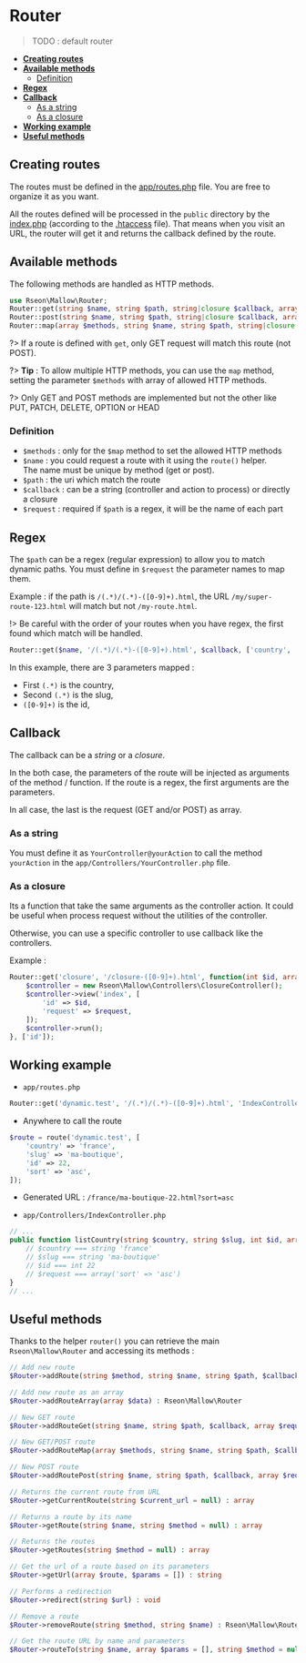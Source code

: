 # Router

> TODO : default router

- **[Creating routes](/router?id=creating-routes)**
- **[Available methods](/router?id=available-methods)**
    - [Definition](/router?id=definition)
- **[Regex](/router?id=regex)**
- **[Callback](/router?id=callback)**
    - [As a string](/router?id=as-a-string)
    - [As a closure](/router?id=as-a-closure)
- **[Working example](/router?id=working-example)**
- **[Useful methods](/router?id=useful-methods)**


## Creating routes

The routes must be defined in the [app/routes.php](https://github.com/rseon/mallow/blob/master/app/routes.php) file.
You are free to organize it as you want.

All the routes defined will be processed in the `public` directory by the
[index.php](https://github.com/rseon/mallow/blob/master/public/index.php) (according to the
[.htaccess](https://github.com/rseon/mallow/blob/master/public/.htaccess) file). That means when you visit an URL, the
router will get it and returns the callback defined by the route.


## Available methods

The following methods are handled as HTTP methods.

```php
use Rseon\Mallow\Router;
Router::get(string $name, string $path, string|closure $callback, array $request = []);
Router::post(string $name, string $path, string|closure $callback, array $request = []);
Router::map(array $methods, string $name, string $path, string|closure $callback, array $request = []);
```

?> If a route is defined with `get`, only GET request will match this route (not POST).

?> **Tip** : To allow multiple HTTP methods, you can use the `map` method, setting the parameter `$methods` with array of allowed HTTP methods.

?> Only GET and POST methods are implemented but not the other like PUT, PATCH, DELETE, OPTION or HEAD


### Definition

- `$methods` : only for the `$map` method to set the allowed HTTP methods 
- `$name` : you could request a route with it using the `route()` helper.<br>
The name must be unique by method (get or post).
- `$path` : the uri which match the route
- `$callback` : can be a string (controller and action to process) or directly a closure
- `$request` : required if `$path` is a regex, it will be the name of each part


## Regex

The `$path` can be a regex (regular expression) to allow you to match dynamic paths.
You must define in `$request` the parameter names to map them.

Example : if the path is `/(.*)/(.*)-([0-9]+).html`, the URL `/my/super-route-123.html` will match but
not `/my-route.html`.

!> Be careful with the order of your routes when you have regex, the first found which match will be handled.

```php
Router::get($name, '/(.*)/(.*)-([0-9]+).html', $callback, ['country', 'slug', 'id']);
```
In this example, there are 3 parameters mapped :
- First `(.*)` is the country,
- Second `(.*)` is the slug,
- `([0-9]+)` is the id,


## Callback

The callback can be a *string* or a *closure*.

In the both case, the parameters of the route will be injected as arguments of the method / function.
If the route is a regex, the first arguments are the parameters.

In all case, the last is the request (GET and/or POST) as array.


### As a string

You must define it as `YourController@yourAction` to call the method `yourAction` in the
`app/Controllers/YourController.php` file.


### As a closure

Its a function that take the same arguments as the controller action.
It could be useful when process request without the utilities of the controller.

Otherwise, you can use a specific controller to use callback like the controllers.

Example : 
```php
Router::get('closure', '/closure-([0-9]+).html', function(int $id, array $request = []) {
    $controller = new Rseon\Mallow\Controllers\ClosureController();
    $controller->view('index', [
        'id' => $id,
        'request' => $request,
    ]);
    $controller->run();
}, ['id']);
``` 


## Working example

- `app/routes.php`
```php
Router::get('dynamic.test', '/(.*)/(.*)-([0-9]+).html', 'IndexController@listCountry', ['country', 'slug', 'id']);
```

- Anywhere to call the route
```php
$route = route('dynamic.test', [
    'country' => 'france',
    'slug' => 'ma-boutique',
    'id' => 22,
    'sort' => 'asc',
]);
```

- Generated URL : `/france/ma-boutique-22.html?sort=asc`

- `app/Controllers/IndexController.php`
```php
// ...
public function listCountry(string $country, string $slug, int $id, array $request = []) {
    // $country === string 'france'
    // $slug === string 'ma-boutique'
    // $id === int 22
    // $request === array('sort' => 'asc')
}
// ...
```


## Useful methods

Thanks to the helper `router()` you can retrieve the main `Rseon\Mallow\Router` and accessing its methods :

```php
// Add new route
$Router->addRoute(string $method, string $name, string $path, $callback, array $request = []) : Rseon\Mallow\Router

// Add new route as an array
$Router->addRouteArray(array $data) : Rseon\Mallow\Router

// New GET route
$Router->addRouteGet(string $name, string $path, $callback, array $request = []) : Rseon\Mallow\Router

// New GET/POST route
$Router->addRouteMap(array $methods, string $name, string $path, $callback, array $request = []) : Rseon\Mallow\Router

// New POST route
$Router->addRoutePost(string $name, string $path, $callback, array $request = []) : Rseon\Mallow\Router

// Returns the current route from URL
$Router->getCurrentRoute(string $current_url = null) : array

// Returns a route by its name
$Router->getRoute(string $name, string $method = null) : array

// Returns the routes
$Router->getRoutes(string $method = null) : array

// Get the url of a route based on its parameters
$Router->getUrl(array $route, $params = []) : string

// Performs a redirection
$Router->redirect(string $url) : void

// Remove a route
$Router->removeRoute(string $method, string $name) : Rseon\Mallow\Router

// Get the route URL by name and parameters
$Router->routeTo(string $name, array $params = [], string $method = null) : string
```
